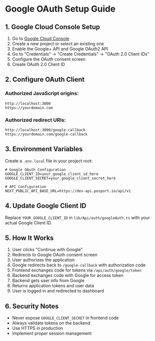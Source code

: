# Google OAuth Setup Guide

## 1. Google Cloud Console Setup

1. Go to [Google Cloud Console](https://console.cloud.google.com/)
2. Create a new project or select an existing one
3. Enable the Google+ API and Google OAuth2 API
4. Go to "Credentials" → "Create Credentials" → "OAuth 2.0 Client IDs"
5. Configure the OAuth consent screen
6. Create OAuth 2.0 Client ID

## 2. Configure OAuth Client

### Authorized JavaScript origins:
```
http://localhost:3000
https://yourdomain.com
```

### Authorized redirect URIs:
```
http://localhost:3000/google-callback
https://yourdomain.com/google-callback
```

## 3. Environment Variables

Create a `.env.local` file in your project root:

```env
# Google OAuth Configuration
GOOGLE_CLIENT_ID=your_google_client_id_here
GOOGLE_CLIENT_SECRET=your_google_client_secret_here

# API Configuration
NEXT_PUBLIC_API_BASE_URL=https://dev-api.posport.io/api/v1
```

## 4. Update Google Client ID

Replace `YOUR_GOOGLE_CLIENT_ID` in `lib/Api/auth/googleAuth.ts` with your actual Google Client ID.

## 5. How It Works

1. User clicks "Continue with Google"
2. Redirects to Google OAuth consent screen
3. User authorizes the application
4. Google redirects back to `/google-callback` with authorization code
5. Frontend exchanges code for tokens via `/api/auth/google/token`
6. Backend exchanges code with Google for access token
7. Backend gets user info from Google
8. Returns application tokens and user data
9. User is logged in and redirected to dashboard

## 6. Security Notes

- Never expose `GOOGLE_CLIENT_SECRET` in frontend code
- Always validate tokens on the backend
- Use HTTPS in production
- Implement proper session management 